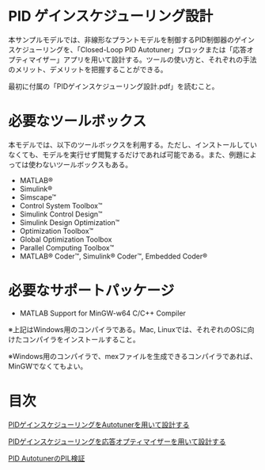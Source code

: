 # PID ゲインスケジューリング設計


本サンプルモデルでは、非線形なプラントモデルを制御するPID制御器のゲインスケジューリングを、「Closed-Loop PID Autotuner」ブロックまたは「応答オプティマイザー」アプリを用いて設計する。ツールの使い方と、それぞれの手法のメリット、デメリットを把握することができる。




最初に付属の「PIDゲインスケジューリング設計.pdf」を読むこと。


# 必要なツールボックス


本モデルでは、以下のツールボックスを利用する。ただし、インストールしていなくても、モデルを実行せず閲覧するだけであれば可能である。また、例題によっては使わないツールボックスもある。



   -  MATLAB® 
   -  Simulink® 
   -  Simscape™ 
   -  Control System Toolbox™ 
   -  Simulink Control Design™ 
   -  Simulink Design Optimization™ 
   -  Optimization Toolbox™ 
   -  Global Optimization Toolbox 
   -  Parallel Computing Toolbox™ 
   -  MATLAB® Coder™, Simulink® Coder™, Embedded Coder® 

# 必要なサポートパッケージ

   -  MATLAB Support for MinGW-w64 C/C++ Compiler 



※上記はWindows用のコンパイラである。Mac, Linuxでは、それぞれのOSに向けたコンパイラをインストールすること。




※Windows用のコンパイラで、mexファイルを生成できるコンパイラであれば、MinGWでなくてもよい。


# 目次


[PIDゲインスケジューリングをAutotunerを用いて設計する](/PID_GainScheduling/design/design_GainScheduling_with_Autotuner_md.md)




[PIDゲインスケジューリングを応答オプティマイザーを用いて設計する](/PID_GainScheduling/design/design_GainScheduling_with_ResponseEstimator_md.md)




[PID AutotunerのPIL検証](/PID_GainScheduling/design/GainScheduling_PIL_md.md)




